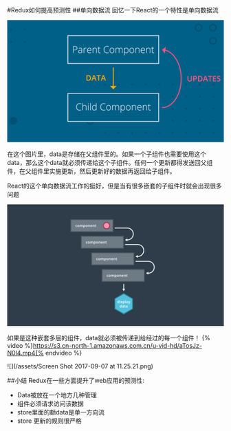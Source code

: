 #Redux如何提高预测性
##单向数据流
回忆一下React的一个特性是单向数据流

![](/assets/data-flow.jpg)

在这个图片里，data是存储在父组件里的。如果一个子组件也需要使用这个data，那么这个data就必须传递给这个子组件。任何一个更新都得发送回父组件，在父组件里实施更新，然后更新好的数据再返回给子组件。

React的这个单向数据流工作的挺好，但是当有很多嵌套的子组件时就会出现很多问题

![](/assets/react嵌套)

如果是这种嵌套多层的组件，data就必须被传递到给经过的每一个组件！
{% video %}https://s3.cn-north-1.amazonaws.com.cn/u-vid-hd/aTosJz-N0l4.mp4{% endvideo %}

![](/assets/Screen Shot 2017-09-07 at 11.25.21.png)

##小结
Redux在一些方面提升了web应用的预测性:
- Data被放在一个地方几种管理
- 组件必须请求访问该数据
- store里面的额data是单一方向流
- store 更新的规则很严格